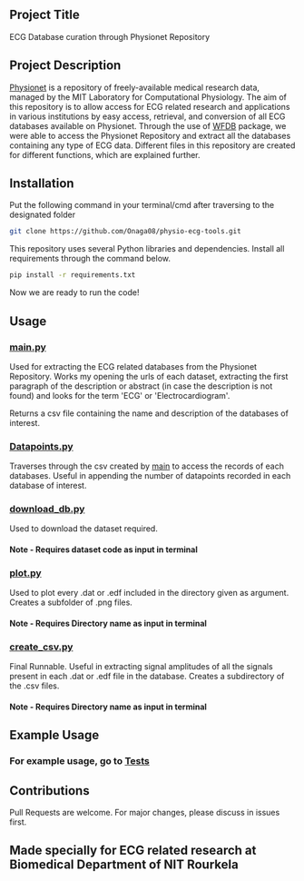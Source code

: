 ## Project Title
ECG Database curation through Physionet Repository

## Project Description
[Physionet](https://physionet.org) is a repository of freely-available medical research data, managed by the MIT Laboratory for Computational Physiology. 
The aim of this repository is to allow access for ECG related research and applications in various institutions by easy access, retrieval, and conversion of all ECG databases available on Physionet.
Through the use of [WFDB](https://wfdb.readthedocs.io/en/latest/) package, we were able to access the Physionet Repository and extract all the databases containing any type of ECG data. 
Different files in this repository are created for different functions, which are explained further.

## Installation

Put the following command in your terminal/cmd after traversing to the designated folder
```bash
git clone https://github.com/Onaga08/physio-ecg-tools.git
```
This repository uses several Python libraries and dependencies. Install all requirements through the command below.
```bash
pip install -r requirements.txt
```
Now we are ready to run the code!

## Usage

### [main.py](main.py)
Used for extracting the ECG related databases from the Physionet Repository. 
Works my opening the urls of each dataset, extracting the first paragraph of the description or abstract (in case the description is not found) and looks for the term 'ECG' or 'Electrocardiogram'. 

Returns a csv file containing the name and description of the databases of interest.

### [Datapoints.py](Datapoints.py)
Traverses through the csv created by [main](main.py) to access the records of each databases. 
Useful in appending the number of datapoints recorded in each database of interest.

### [download_db.py](download_db.py)
Used to download the dataset required. 
#### Note - Requires dataset code as input in terminal

### [plot.py](plot.py)
Used to plot every .dat or .edf included in the directory given as argument. Creates a subfolder of .png files.
#### Note - Requires Directory name as input in terminal

### [create_csv.py](create_csv.py)
Final Runnable. 
Useful in extracting signal amplitudes of all the signals present in each .dat or .edf file in the database. 
Creates a subdirectory of the .csv files. 
#### Note - Requires Directory name as input in terminal

## Example Usage 
### For example usage, go to [Tests](Tests/test.md)

## Contributions
Pull Requests are welcome. 
For major changes, please discuss in issues first. 

## Made specially for ECG related research at Biomedical Department of NIT Rourkela

